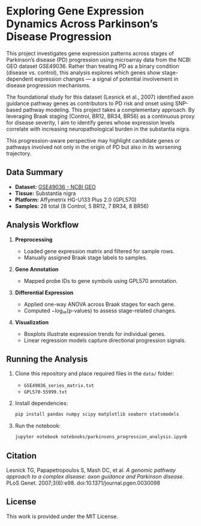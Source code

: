 # Exploring Gene Expression Dynamics Across Parkinson’s Disease Progression

This project investigates gene expression patterns across stages of Parkinson’s disease (PD) progression using microarray data from the NCBI GEO dataset GSE49036. Rather than treating PD as a binary condition (disease vs. control), this analysis explores which genes show stage-dependent expression changes — a signal of potential involvement in disease progression mechanisms.

The foundational study for this dataset (Lesnick et al., 2007) identified axon guidance pathway genes as contributors to PD risk and onset using SNP-based pathway modeling. This project takes a complementary approach. By leveraging Braak staging (Control, BR12, BR34, BR56) as a continuous proxy for disease severity, I aim to identify genes whose expression levels correlate with increasing neuropathological burden in the substantia nigra.

This progression-aware perspective may highlight candidate genes or pathways involved not only in the origin of PD but also in its worsening trajectory.

## Data Summary

- **Dataset:** [GSE49036 - NCBI GEO](https://www.ncbi.nlm.nih.gov/geo/query/acc.cgi?acc=GSE49036)
- **Tissue:** Substantia nigra
- **Platform:** Affymetrix HG-U133 Plus 2.0 (GPL570)
- **Samples:** 28 total (8 Control, 5 BR12, 7 BR34, 8 BR56)

## Analysis Workflow

1. **Preprocessing**
   - Loaded gene expression matrix and filtered for sample rows.
   - Manually assigned Braak stage labels to samples.

2. **Gene Annotation**
   - Mapped probe IDs to gene symbols using GPL570 annotation.

3. **Differential Expression**
   - Applied one-way ANOVA across Braak stages for each gene.
   - Computed −log₁₀(p-values) to assess stage-related changes.

4. **Visualization**
   - Boxplots illustrate expression trends for individual genes.
   - Linear regression models capture directional progression signals.


## Running the Analysis

1. Clone this repository and place required files in the `data/` folder:
   - `GSE49036_series_matrix.txt`
   - `GPL570-55999.txt`

2. Install dependencies:
   ```bash
   pip install pandas numpy scipy matplotlib seaborn statsmodels
   ```

3. Run the notebook:
   ```bash
   jupyter notebook notebooks/parkinsons_progression_analysis.ipynb
   ```

## Citation

Lesnick TG, Papapetropoulos S, Mash DC, et al. *A genomic pathway approach to a complex disease: axon guidance and Parkinson disease.* PLoS Genet. 2007;3(6):e98. doi:10.1371/journal.pgen.0030098

## License

This work is provided under the MIT License.